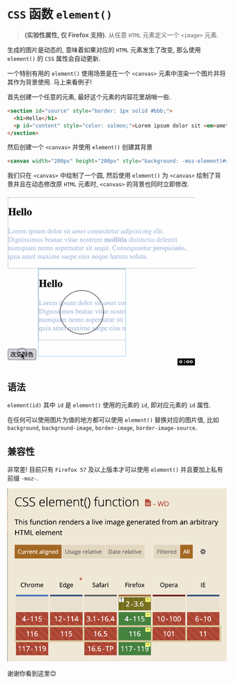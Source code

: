 # `CSS` 函数 `element()`
> **(实验性属性, 仅 Firefox 支持).** 从任意 `HTML` 元素定义一个 `<image>` 元素. 

生成的图片是动态的, 意味着如果对应的 `HTML` 元素发生了改变, 那么使用 `element()` 的 `CSS` 属性会自动更新.

一个特别有用的 `element()` 使用场景是在一个 `<canvas>` 元素中渲染一个图片并将其作为背景使用. 马上来看例子!

首先创建一个任意的元素, 最好这个元素的内容花里胡哨一些.
```html
<section id="source" style="border: 1px solid #bbb;">
  <h1>Hello</h1>
  <p id="content" style="color: salmon;">Lorem ipsum dolor sit <em>amet</em> consectetur <cite>adipisicing</cite> elit. Dignissimos beatae vitae nostrum <strong>mollitia</strong> distinctio deleniti numquam nemo aspernatur sit sequi. Consequuntur <del>perspiciatis</del>, quia amet maxime saepe eius neque harum soluta.</p>
</section>
```
然后创建一个 `<canvas>` 并使用 `element()` 创建其背景
```html
<canvas width="200px" height="200px" style="background: -moz-element(#source) no-repeat; border: 1px solid skyblue;"></canvas>
```
我们只在 `<canvas>` 中绘制了一个圆, 然后使用 `element()` 为 `<canvas>` 绘制了背景并且在动态修改原 `HTML` 元素时, `<canvas>` 的背景也同时立即修改.

![](../image/css-element.gif)

## 语法
`element(id)` 其中 `id` 是 `element()` 使用的元素的 `id`, 即对应元素的 `id` 属性.

在任何可以使用图片为值的地方都可以使用 `element()` 替换对应的图片值, 比如 `background`, `background-image`, `border-image`, `border-image-source`.

## 兼容性
非常差! 目前只有 `Firefox 57` 及以上版本才可以使用 `element()` 并且要加上私有前缀 `-moz-`.

![](../image/Snipaste_2023-08-20_16-58-03.png)

谢谢你看到这里😊